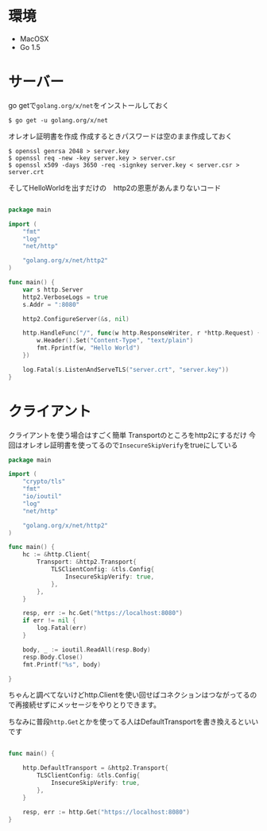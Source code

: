 # 環境
- MacOSX
- Go 1.5

# サーバー

go getで`golang.org/x/net`をインストールしておく

```
$ go get -u golang.org/x/net
```

オレオレ証明書を作成
作成するときパスワードは空のまま作成しておく

```
$ openssl genrsa 2048 > server.key
$ openssl req -new -key server.key > server.csr
$ openssl x509 -days 3650 -req -signkey server.key < server.csr > server.crt
```

そしてHelloWorldを出すだけの　http2の恩恵があんまりないコード

```go

package main

import (
	"fmt"
	"log"
	"net/http"

	"golang.org/x/net/http2"
)

func main() {
	var s http.Server
	http2.VerboseLogs = true
	s.Addr = ":8080"

	http2.ConfigureServer(&s, nil)

	http.HandleFunc("/", func(w http.ResponseWriter, r *http.Request) {
		w.Header().Set("Content-Type", "text/plain")
		fmt.Fprintf(w, "Hello World")
	})

	log.Fatal(s.ListenAndServeTLS("server.crt", "server.key"))
}
```

# クライアント

クライアントを使う場合はすごく簡単
Transportのところをhttp2にするだけ
今回はオレオレ証明書を使ってるので`InsecureSkipVerify`をtrueにしている

```go
package main

import (
	"crypto/tls"
	"fmt"
	"io/ioutil"
	"log"
	"net/http"

	"golang.org/x/net/http2"
)

func main() {
	hc := &http.Client{
		Transport: &http2.Transport{
			TLSClientConfig: &tls.Config{
				InsecureSkipVerify: true,
			},
		},
	}

	resp, err := hc.Get("https://localhost:8080")
	if err != nil {
		log.Fatal(err)
	}

	body, _ := ioutil.ReadAll(resp.Body)
	resp.Body.Close()
	fmt.Printf("%s", body)

}

```

ちゃんと調べてないけどhttp.Clientを使い回せばコネクションはつながってるので再接続せずにメッセージをやりとりできます。

ちなみに普段`http.Get`とかを使ってる人はDefaultTransportを書き換えるといいです

```go

func main() {

	http.DefaultTransport = &http2.Transport{
		TLSClientConfig: &tls.Config{
			InsecureSkipVerify: true,
		},
	}

	resp, err := http.Get("https://localhost:8080")
}

```
